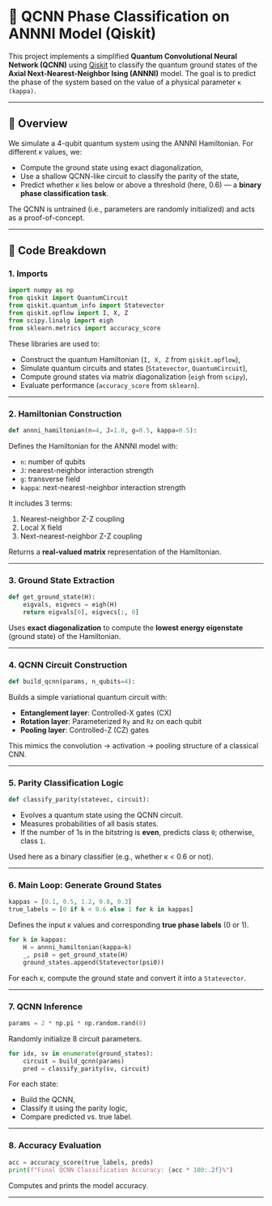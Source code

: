 # 🧠 QCNN Phase Classification on ANNNI Model (Qiskit)

This project implements a simplified **Quantum Convolutional Neural Network (QCNN)** using [Qiskit](https://qiskit.org/) to classify the quantum ground states of the **Axial Next-Nearest-Neighbor Ising (ANNNI)** model.
The goal is to predict the phase of the system based on the value of a physical parameter `κ (kappa)`.

---

## 📜 Overview

We simulate a 4-qubit quantum system using the ANNNI Hamiltonian. For different κ values, we:

* Compute the ground state using exact diagonalization,
* Use a shallow QCNN-like circuit to classify the parity of the state,
* Predict whether κ lies below or above a threshold (here, 0.6) — a **binary phase classification task**.

The QCNN is untrained (i.e., parameters are randomly initialized) and acts as a proof-of-concept.

---

## 🧩 Code Breakdown

### 1. **Imports**

```python
import numpy as np
from qiskit import QuantumCircuit
from qiskit.quantum_info import Statevector
from qiskit.opflow import I, X, Z
from scipy.linalg import eigh
from sklearn.metrics import accuracy_score
```

These libraries are used to:

* Construct the quantum Hamiltonian (`I, X, Z` from `qiskit.opflow`),
* Simulate quantum circuits and states (`Statevector`, `QuantumCircuit`),
* Compute ground states via matrix diagonalization (`eigh` from `scipy`),
* Evaluate performance (`accuracy_score` from `sklearn`).

---

### 2. **Hamiltonian Construction**

```python
def annni_hamiltonian(n=4, J=1.0, g=0.5, kappa=0.5):
```

Defines the Hamiltonian for the ANNNI model with:

* `n`: number of qubits
* `J`: nearest-neighbor interaction strength
* `g`: transverse field
* `kappa`: next-nearest-neighbor interaction strength

It includes 3 terms:

1. Nearest-neighbor Z-Z coupling
2. Local X field
3. Next-nearest-neighbor Z-Z coupling

Returns a **real-valued matrix** representation of the Hamiltonian.

---

### 3. **Ground State Extraction**

```python
def get_ground_state(H):
    eigvals, eigvecs = eigh(H)
    return eigvals[0], eigvecs[:, 0]
```

Uses **exact diagonalization** to compute the **lowest energy eigenstate** (ground state) of the Hamiltonian.

---

### 4. **QCNN Circuit Construction**

```python
def build_qcnn(params, n_qubits=4):
```

Builds a simple variational quantum circuit with:

* **Entanglement layer**: Controlled-X gates (CX)
* **Rotation layer**: Parameterized `Ry` and `Rz` on each qubit
* **Pooling layer**: Controlled-Z (CZ) gates

This mimics the convolution → activation → pooling structure of a classical CNN.

---

### 5. **Parity Classification Logic**

```python
def classify_parity(statevec, circuit):
```

* Evolves a quantum state using the QCNN circuit.
* Measures probabilities of all basis states.
* If the number of 1s in the bitstring is **even**, predicts class `0`; otherwise, class `1`.

Used here as a binary classifier (e.g., whether κ < 0.6 or not).

---

### 6. **Main Loop: Generate Ground States**

```python
kappas = [0.1, 0.5, 1.2, 0.8, 0.3]
true_labels = [0 if k < 0.6 else 1 for k in kappas]
```

Defines the input κ values and corresponding **true phase labels** (0 or 1).

```python
for k in kappas:
    H = annni_hamiltonian(kappa=k)
    _, psi0 = get_ground_state(H)
    ground_states.append(Statevector(psi0))
```

For each κ, compute the ground state and convert it into a `Statevector`.

---

### 7. **QCNN Inference**

```python
params = 2 * np.pi * np.random.rand(8)
```

Randomly initialize 8 circuit parameters.

```python
for idx, sv in enumerate(ground_states):
    circuit = build_qcnn(params)
    pred = classify_parity(sv, circuit)
```

For each state:

* Build the QCNN,
* Classify it using the parity logic,
* Compare predicted vs. true label.

---

### 8. **Accuracy Evaluation**

```python
acc = accuracy_score(true_labels, preds)
print(f"Final QCNN Classification Accuracy: {acc * 100:.2f}%")
```

Computes and prints the model accuracy.

---

